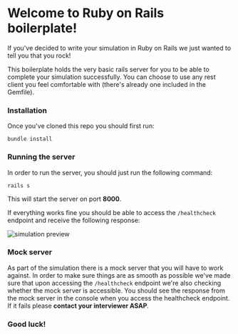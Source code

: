 # Welcome to Ruby on Rails boilerplate!

If you've decided to write your simulation in Ruby on Rails we just wanted to tell you that you rock!

This boilerplate holds the very basic rails server for you to be able to complete your simulation successfully. You can choose to use any rest client you feel comfortable with (there's already one included in the Gemfile).

### Installation

Once you've cloned this repo you should first run:

    bundle install

### Running the server

In order to run the server, you should just run the following command:

    rails s

This will start the server on port **8000**.

If everything works fine you should be able to access the `/healthcheck` endpoint and receive the following response:

![simulation preview](https://drive.google.com/uc?id=1SofJmYALWAYUoAwdizo5XIzQNwK7DgYG)

### Mock server

As part of the simulation there is a mock server that you will have to work against. In order to make sure things are as smooth as possible we've made sure that upon accessing the `/healthcheck` endpoint we're also checking whether the mock server is accessible. You should see the response from the mock server in the console when you access the healthcheck endpoint. If it fails please **contact your interviewer ASAP**.


### Good luck!
